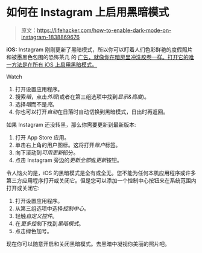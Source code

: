 # 如何在 Instagram 上启用黑暗模式

> 原文：<https://lifehacker.com/how-to-enable-dark-mode-on-instagram-1838869676>

**iOS:** Instagram 刚刚更新了黑暗模式，所以你可以盯着人们色彩鲜艳的度假照片和被墨黑色包围的恐怖茶几 的 [广告，就像你在暗房里冲洗胶卷一样。打开它的唯一方法是在所有 iOS 上启用黑暗模式。](https://twitter.com/toomuchnick/status/1180864275730112512) 

Watch

1.  打开设置应用程序。
2.  搜索*暗*，点击*外观*(或者在第三组选项中找到*显示&亮度*)。
3.  选择*暗*而不是*亮*。
4.  你也可以打开*自动*在日落时自动切换到黑暗模式，日出时再返回。

如果 Instagram 还没转黑，那么你需要更新到最新版本:

1.  打开 App Store 应用。
2.  单击右上角的用户图标。这将打开*账户*标签。
3.  向下滚动到*可用更新*部分。
4.  点击 Instagram 旁边的*更新全部*或*更新*按钮。

令人恼火的是，iOS 的黑暗模式是全有或全无。您不能为任何本机应用程序或许多第三方应用程序打开或关闭它。但是您可以添加一个控制中心按钮来在系统范围内打开或关闭它:

1.  打开设置应用程序。
2.  从第三组选项中选择*控制中心*。
3.  轻触*自定义控件*。
4.  在*更多控制*下找到*黑暗模式*。
5.  点击绿色加号。

现在你可以随意开启和关闭黑暗模式。去黑暗中凝视你美丽的照片吧。